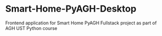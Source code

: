 # Smart-Home-PyAGH-Desktop
Frontend application for Smart Home PyAGH Fullstack project as part of AGH UST Python course
